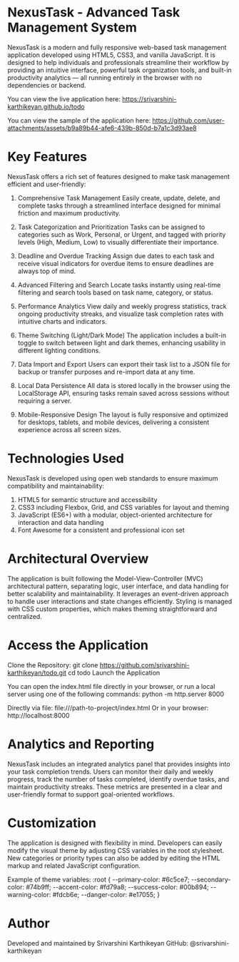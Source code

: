 # NexusTask - Advanced Task Management System

NexusTask is a modern and fully responsive web-based task management application developed using HTML5, CSS3, and vanilla JavaScript. It is designed to help individuals and professionals streamline their workflow by providing an intuitive interface, powerful task organization tools, and built-in productivity analytics — all running entirely in the browser with no dependencies or backend.

You can view the live application here:
https://srivarshini-karthikeyan.github.io/todo

You can view the sample of the application here:
https://github.com/user-attachments/assets/b9a89b44-afe6-439b-850d-b7a1c3d93ae8



# Key Features

NexusTask offers a rich set of features designed to make task management efficient and user-friendly:

1. Comprehensive Task Management
Easily create, update, delete, and complete tasks through a streamlined interface designed for minimal friction and maximum productivity.

2. Task Categorization and Prioritization
Tasks can be assigned to categories such as Work, Personal, or Urgent, and tagged with priority levels (High, Medium, Low) to visually differentiate their importance.

3. Deadline and Overdue Tracking
Assign due dates to each task and receive visual indicators for overdue items to ensure deadlines are always top of mind.

4. Advanced Filtering and Search
Locate tasks instantly using real-time filtering and search tools based on task name, category, or status.

5. Performance Analytics
View daily and weekly progress statistics, track ongoing productivity streaks, and visualize task completion rates with intuitive charts and indicators.

6. Theme Switching (Light/Dark Mode)
The application includes a built-in toggle to switch between light and dark themes, enhancing usability in different lighting conditions.

7. Data Import and Export
Users can export their task list to a JSON file for backup or transfer purposes and re-import data at any time.

8. Local Data Persistence
All data is stored locally in the browser using the LocalStorage API, ensuring tasks remain saved across sessions without requiring a server.

9. Mobile-Responsive Design
The layout is fully responsive and optimized for desktops, tablets, and mobile devices, delivering a consistent experience across all screen sizes.

# Technologies Used

NexusTask is developed using open web standards to ensure maximum compatibility and maintainability:

1. HTML5 for semantic structure and accessibility
2. CSS3 including Flexbox, Grid, and CSS variables for layout and theming
3. JavaScript (ES6+) with a modular, object-oriented architecture for interaction and data handling
4. Font Awesome for a consistent and professional icon set

# Architectural Overview

The application is built following the Model-View-Controller (MVC) architectural pattern, separating logic, user interface, and data handling for better scalability and maintainability. It leverages an event-driven approach to handle user interactions and state changes efficiently. Styling is managed with CSS custom properties, which makes theming straightforward and centralized.

# Access the Application

Clone the Repository: 
git clone https://github.com/srivarshini-karthikeyan/todo.git
cd todo
Launch the Application

You can open the index.html file directly in your browser, or run a local server using one of the following commands:
python -m http.server 8000

Directly via file: file:///path-to-project/index.html Or in your browser: http://localhost:8000

# Analytics and Reporting

NexusTask includes an integrated analytics panel that provides insights into your task completion trends. Users can monitor their daily and weekly progress, track the number of tasks completed, identify overdue tasks, and maintain productivity streaks. These metrics are presented in a clear and user-friendly format to support goal-oriented workflows.

# Customization
The application is designed with flexibility in mind. Developers can easily modify the visual theme by adjusting CSS variables in the root stylesheet. New categories or priority types can also be added by editing the HTML markup and related JavaScript configuration.

Example of theme variables:
:root {
  --primary-color: #6c5ce7;
  --secondary-color: #74b9ff;
  --accent-color: #fd79a8;
  --success-color: #00b894;
  --warning-color: #fdcb6e;
  --danger-color: #e17055;
}


# Author
Developed and maintained by Srivarshini Karthikeyan
GitHub: @srivarshini-karthikeyan
